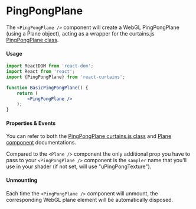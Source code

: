 <h1>PingPongPlane</h1>

The `<PingPongPlane />` component will create a WebGL PingPongPlane (using a Plane object), acting as a wrapper for the curtains.js <a href="https://www.curtainsjs.com/ping-pong-plane-class.html">PingPongPlane class</a>.

#### Usage

```jsx
import ReactDOM from 'react-dom';
import React from 'react';
import {PingPongPlane} from 'react-curtains';

function BasicPingPongPlane() {
    return (
        <PingPongPlane />
    );
}
```

#### Properties & Events

You can refer to both the <a href="https://www.curtainsjs.com/fxaa-pass-class.html">PingPongPlane curtains.js class</a> and [Plane component](plane.md) documentations.

Compared to the `<Plane />` component the only additional prop you have to pass to your `<PingPongPlane />` component is the `sampler` name that you'll use in your shader (if not set, will use "uPingPongTexture").

#### Unmounting

Each time the `<PingPongPlane />` component will unmount, the corresponding WebGL plane element will be automatically disposed.
